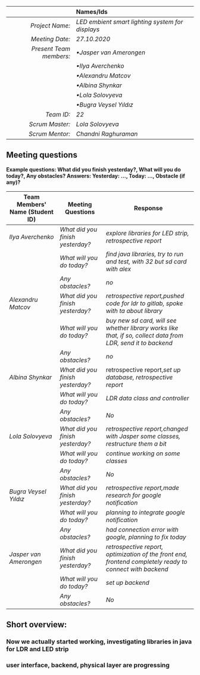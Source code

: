|                          | **Names/Ids**       |
|-------------------------:|:--------------------|
| *Project Name:*          |*LED embient smart lighting system for displays*          |
| *Meeting Date:*          |*27.10.2020*           |
| *Present Team members:*  |*•Jasper van Amerongen*|
|                          |*•Ilya Averchenko*     |
|                          |*•Alexandru Matcov*    |
|                          |*•Albina Shynkar*      |
|                          |*•Lola Solovyeva*      |
|                          |*•Bugra Veysel Yıldız* |
| *Team ID:*               |*22*                   |
| *Scrum  Master:*         |*Lola Solovyeva*  |
| *Scrum  Mentor:*         |*Chandni Raghuraman*         |
 
## Meeting questions

**Example questions: What did you finish yesterday?, What will you do today?, Any obstacles?   Answers: Yesterday: ..., Today: ..., Obstacle (if any)?**

| **Team Members' Name (Student ID)**   | **Meeting Questions**          | **Response**                                    |
|---------------------------------------|--------------------------------|-------------------------------------------------|
| *Ilya Averchenko*                     |*What did you finish yesterday?*|*explore libraries for LED strip, retrospective report*     |
|                                       |*What will you do today?*       |*find java libraries, try to run and test, with 32 but sd card with alex*                      |
|                                       |*Any obstacles?*                |*no*                                             |
| *Alexandru Matcov*                    |*What did you finish yesterday?*|*retrospective report,pushed code for ldr to gitlab, spoke with ta about library*              |
|                                       |*What will you do today?*       |*buy new sd card, will see whether library works like that, if so, collect data from LDR, send it to backend*              |
|                                       |*Any obstacles?*                |*no*                                             |
| *Albina Shynkar*                      |*What did you finish yesterday?*|retrospective report,*set up database, retrospective report* |
|                                       |*What will you do today?*       |*LDR data class and controller*   |
|                                       |*Any obstacles?*                |*No*                                 |
| *Lola Solovyeva*                      |*What did you finish yesterday?*|*retrospective report,changed with Jasper some classes, restructure them a bit*      |
|                                       |*What will you do today?*       |*continue working on some classes*                      |
|                                       |*Any obstacles?*                |*No*                                 |
| *Bugra Veysel Yıldız*                 |*What did you finish yesterday?*|*retrospective report,made research for google notification*  |
|                                       |*What will you do today?*       |*planning to integrate google notification*                      |
|                                       |*Any obstacles?*                |*had connection error with google, planning to fix today*                                             |
| *Jasper van Amerongen*                |*What did you finish yesterday?*|*retrospective report, optimization of the front end, frontend completely ready to connect with backend*|                               
|                                       |*What will you do today?*       |*set up backend*                      |
|                                       |*Any obstacles?*                |*No*                                             |


## Short overview:

### Now we actually started working, investigating libraries in java for LDR and LED strip
### user interface, backend, physical layer are progressing

